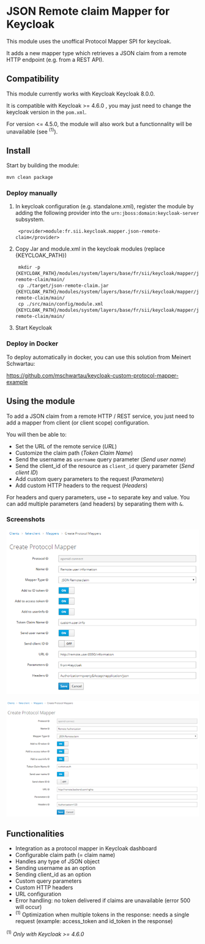 # JSON Remote claim Mapper for Keycloak

This module uses the unoffical Protocol Mapper SPI for keycloak.

It adds a new mapper type which retrieves a JSON claim from a remote HTTP endpoint (e.g. from a REST API). 

## Compatibility

This module currently works with Keycloak Keycloak 8.0.0.

It is compatible with Keycloak >= 4.6.0 , you may just need to change the keycloak version in the ```pom.xml```.

For version <= 4.5.0, the module will also work but a functionnality will be unavailable (see <sup>(1)</sup>).

## Install

Start by building the module:

```Bash
mvn clean package
```

### Deploy manually

1. In keycloak configuration (e.g. standalone.xml), register the module by adding the following provider into the ```urn:jboss:domain:keycloak-server``` subsystem. 
    
        <provider>module:fr.sii.keycloak.mapper.json-remote-claim</provider>

2. Copy Jar and module.xml in the keycloak modules (replace {KEYCLOAK_PATH})

        mkdir -p {KEYCLOAK_PATH}/modules/system/layers/base/fr/sii/keycloak/mapper/json-remote-claim/main/
        cp ./target/json-remote-claim.jar {KEYCLOAK_PATH}/modules/system/layers/base/fr/sii/keycloak/mapper/json-remote-claim/main/
        cp ./src/main/config/module.xml {KEYCLOAK_PATH}/modules/system/layers/base/fr/sii/keycloak/mapper/json-remote-claim/main/

3. Start Keycloak

### Deploy in Docker

To deploy automatically in docker, you can use this solution from Meinert Schwartau:

https://github.com/mschwartau/keycloak-custom-protocol-mapper-example

## Using the module

To add a JSON claim from a remote HTTP / REST service, you just need to add a mapper from client (or client scope) configuration.

You will then be able to:

- Set the URL of the remote service (*URL*)
- Customize the claim path (*Token Claim Name*)
- Send the username as ```username``` query parameter (*Send user name*)
- Send the client_id of the resource as ```client_id``` query parameter (*Send client ID*)
- Add custom  query parameters to the request (*Parameters*)
- Add custom  HTTP headers to the request (*Headers*)

For headers and query parameters, use ```=``` to separate key and value. You can add multiple parameters (and headers) by separating them with ```&```.

### Screenshots

![board](./assets/images/board2.png)

![board](./assets/images/board.png)

## Functionalities

- Integration as a protocol mapper in Keycloak dashboard
- Configurable claim path (= claim name)
- Handles any type of JSON object
- Sending username as an option
- Sending client_id as an option
- Custom query parameters
- Custom HTTP headers
- URL configuration
- Error handling: no token delivered if claims are unavailable (error 500 will occur)
- <sup>(1)</sup> Optimization when multiple tokens in the response: needs a single request (example: access_token and id_token in the response)

<sup>(1)</sup> *Only with Keycloak >= 4.6.0*